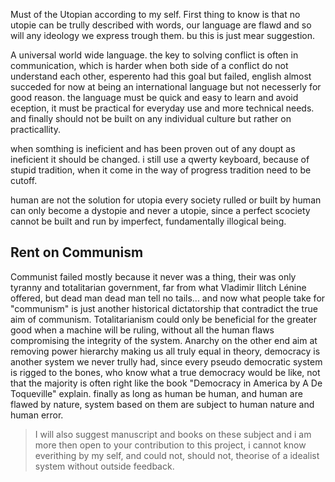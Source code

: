 Must of the Utopian according to my self.
First thing to know is that no utopie can be trully described with words, our language are flawd and so will any ideology we express trough them. bu this is just mear suggestion.

A universal world wide language. the key to solving conflict is often in communication, which is harder when both side of a conflict do not understand each other, esperento had this goal but failed, english almost succeded for now at being an international language but not necesserly for good reason. the language must be quick and easy to learn and avoid eception, it must be practical for everyday use and more technical needs. and finally should not be built on any individual culture but rather on practicallity.

when somthing is ineficient and has been proven out of any doupt as ineficient it should be changed.
i still use a qwerty keyboard, because of stupid tradition, when it come in the way of progress tradition need to be cutoff.

human are not the solution for utopia every society rulled or built by human can only become a dystopie and never a utopie, since a perfect scociety cannot be built and run by imperfect, fundamentally illogical being.


## Rent on Communism
Communist failed mostly because it never was a thing, 
their was only tyranny and totalitarian government, 
far from what Vladimir Ilitch Lénine offered, but dead man dead man tell no tails... 
and now what people take for "communism" is just another historical dictatorship that contradict the true aim of communism.
Totalitarianism could only be beneficial for the greater good when a machine will be ruling,
without all the human flaws compromising the integrity of the system.
Anarchy on the other end aim at removing power hierarchy making us all truly equal in theory, 
democracy is another system we never trully had, since every pseudo democratic system is rigged to the bones,
who know what a true democracy would be like, not that the majority is often right like the book "Democracy in America by A De Toqueville" explain.
finally as long as human be human, and human are flawed by nature, system based on them are subject to human nature and human error. 


> I will also suggest manuscript and books on these subject and i am more then open to your contribution to this project, 
i cannot know everithing by my self, and could not, should not, theorise of a idealist system without outside feedback.

